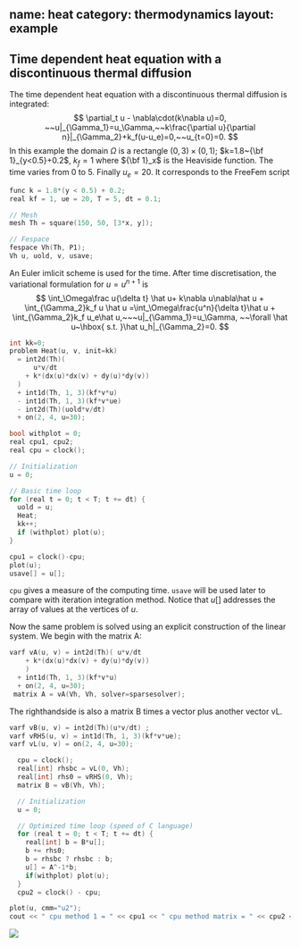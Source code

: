 name: heat
category: thermodynamics
layout: example
---
## Time dependent heat equation  with a discontinuous thermal diffusion
The time dependent heat equation  with a discontinuous thermal diffusion is integrated:
$$
\partial_t u - \nabla\cdot(k\nabla u)=0, ~~u|_{\Gamma_1}=u_\Gamma,~~k\frac{\partial u}{\partial n}|_{\Gamma_2}+k_f(u-u_e)=0,~~u_{t=0}=0.
$$
In this example the domain $\Omega$ is a rectangle $(0,3)\times(0,1)$; $k=1.8~{\bf 1}_{y<0.5}+0.2$, $k_f=1$ where ${\bf 1}_x$ is the Heaviside function.  The time varies from 0 to 5. Finally $u_e=20$. It corresponds to the FreeFem script
~~~c++
func k = 1.8*(y < 0.5) + 0.2;
real kf = 1, ue = 20, T = 5, dt = 0.1;

// Mesh
mesh Th = square(150, 50, [3*x, y]);

// Fespace
fespace Vh(Th, P1);
Vh u, uold, v, usave;
~~~~
An Euler imlicit scheme is used for the time. After time discretisation, the variational formulation for $u=u^{n+1}$ is
$$
\int_\Omega\frac u{\delta t} \hat u+ k\nabla u\nabla\hat u + \int_{\Gamma_2}k_f u \hat u =\int_\Omega\frac{u^n}{\delta t}\hat u + \int_{\Gamma_2}k_f u_e\hat u,~~~u|_{\Gamma_1}=u_\Gamma,
~~\forall \hat u~\hbox{ s.t. }\hat u_h|_{\Gamma_2}=0.
$$
~~~c++
int kk=0;
problem Heat(u, v, init=kk)
  = int2d(Th)(
      u*v/dt
    + k*(dx(u)*dx(v) + dy(u)*dy(v))
  )
  + int1d(Th, 1, 3)(kf*v*u)
  - int1d(Th, 1, 3)(kf*v*ue)
  - int2d(Th)(uold*v/dt)
  + on(2, 4, u=30);

bool withplot = 0;
real cpu1, cpu2;
real cpu = clock();

// Initialization
u = 0;

// Basic time loop
for (real t = 0; t < T; t += dt) {
  uold = u;
  Heat;
  kk++;
  if (withplot) plot(u);
}

cpu1 = clock()-cpu;
plot(u);
usave[] = u[];
~~~~
$\texttt{cpu}$ gives a measure of the computing time. $\texttt{usave}$ will be used later to compare with iteration integration method.  Notice that $u[]$ addresses the array of values at the vertices of $u$.

Now the same problem is solved using an explicit construction of the linear system.  We begin with the matrix A:
~~~c++
varf vA(u, v) = int2d(Th)( u*v/dt
    + k*(dx(u)*dx(v) + dy(u)*dy(v))
    )
  + int1d(Th, 1, 3)(kf*v*u)
  + on(2, 4, u=30);
 matrix A = vA(Vh, Vh, solver=sparsesolver);
~~~~
The righthandside is also a matrix B times a vector plus another vector vL.
~~~c++
varf vB(u, v) = int2d(Th)(u*v/dt) ;
varf vRHS(u, v) = int1d(Th, 1, 3)(kf*v*ue);
varf vL(u, v) = on(2, 4, u=30);

  cpu = clock();
  real[int] rhsbc = vL(0, Vh);
  real[int] rhs0 = vRHS(0, Vh);
  matrix B = vB(Vh, Vh);

  // Initialization
  u = 0;

  // Optimized time loop (speed of C language)
  for (real t = 0; t < T; t += dt) {
    real[int] b = B*u[];
    b += rhs0;
    b = rhsbc ? rhsbc : b;
    u[] = A^-1*b;
    if(withplot) plot(u);
  }
  cpu2 = clock() - cpu;

plot(u, cmm="u2");
cout << " cpu method 1 = " << cpu1 << " cpu method matrix = " << cpu2 << " ratio = " <<  cpu1/cpu2 << endl;
~~~
![](solution.png)